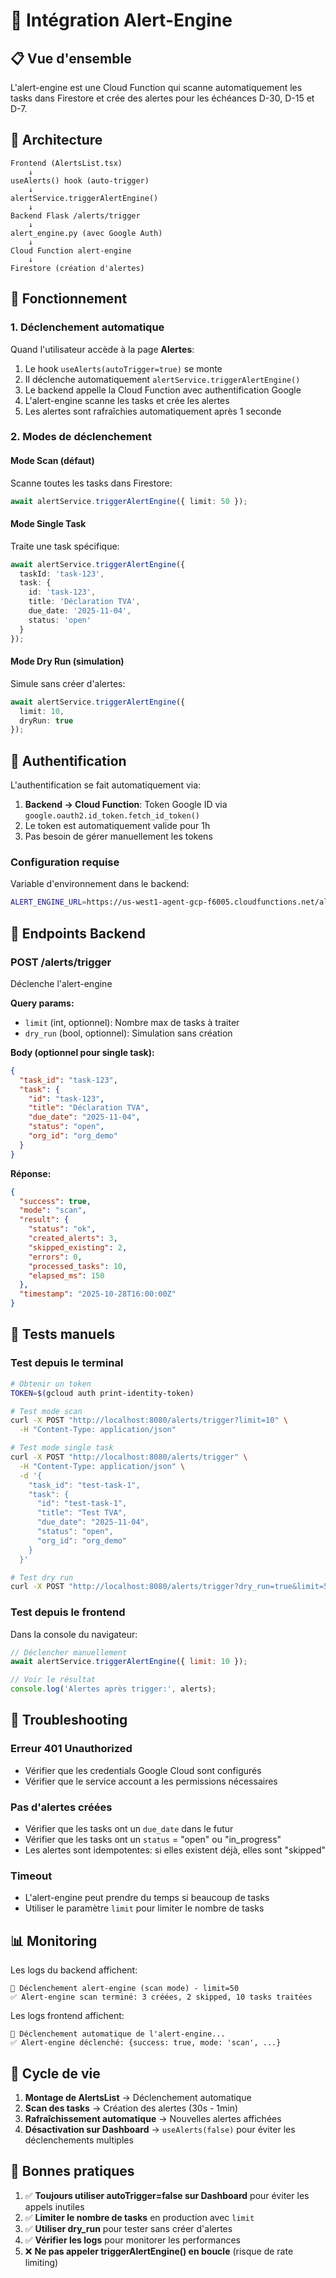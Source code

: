 # 🚀 Intégration Alert-Engine

## 📋 Vue d'ensemble

L'alert-engine est une Cloud Function qui scanne automatiquement les tasks dans Firestore et crée des alertes pour les échéances D-30, D-15 et D-7.

## 🔧 Architecture

```
Frontend (AlertsList.tsx)
    ↓
useAlerts() hook (auto-trigger)
    ↓
alertService.triggerAlertEngine()
    ↓
Backend Flask /alerts/trigger
    ↓
alert_engine.py (avec Google Auth)
    ↓
Cloud Function alert-engine
    ↓
Firestore (création d'alertes)
```

## 🎯 Fonctionnement

### 1. Déclenchement automatique

Quand l'utilisateur accède à la page **Alertes**:
1. Le hook `useAlerts(autoTrigger=true)` se monte
2. Il déclenche automatiquement `alertService.triggerAlertEngine()`
3. Le backend appelle la Cloud Function avec authentification Google
4. L'alert-engine scanne les tasks et crée les alertes
5. Les alertes sont rafraîchies automatiquement après 1 seconde

### 2. Modes de déclenchement

#### Mode Scan (défaut)
Scanne toutes les tasks dans Firestore:
```typescript
await alertService.triggerAlertEngine({ limit: 50 });
```

#### Mode Single Task
Traite une task spécifique:
```typescript
await alertService.triggerAlertEngine({
  taskId: 'task-123',
  task: {
    id: 'task-123',
    title: 'Déclaration TVA',
    due_date: '2025-11-04',
    status: 'open'
  }
});
```

#### Mode Dry Run (simulation)
Simule sans créer d'alertes:
```typescript
await alertService.triggerAlertEngine({ 
  limit: 10, 
  dryRun: true 
});
```

## 🔐 Authentification

L'authentification se fait automatiquement via:
1. **Backend → Cloud Function**: Token Google ID via `google.oauth2.id_token.fetch_id_token()`
2. Le token est automatiquement valide pour 1h
3. Pas besoin de gérer manuellement les tokens

### Configuration requise

Variable d'environnement dans le backend:
```bash
ALERT_ENGINE_URL=https://us-west1-agent-gcp-f6005.cloudfunctions.net/alert-engine
```

## 📡 Endpoints Backend

### POST /alerts/trigger
Déclenche l'alert-engine

**Query params:**
- `limit` (int, optionnel): Nombre max de tasks à traiter
- `dry_run` (bool, optionnel): Simulation sans création

**Body (optionnel pour single task):**
```json
{
  "task_id": "task-123",
  "task": {
    "id": "task-123",
    "title": "Déclaration TVA",
    "due_date": "2025-11-04",
    "status": "open",
    "org_id": "org_demo"
  }
}
```

**Réponse:**
```json
{
  "success": true,
  "mode": "scan",
  "result": {
    "status": "ok",
    "created_alerts": 3,
    "skipped_existing": 2,
    "errors": 0,
    "processed_tasks": 10,
    "elapsed_ms": 150
  },
  "timestamp": "2025-10-28T16:00:00Z"
}
```

## 🧪 Tests manuels

### Test depuis le terminal

```bash
# Obtenir un token
TOKEN=$(gcloud auth print-identity-token)

# Test mode scan
curl -X POST "http://localhost:8080/alerts/trigger?limit=10" \
  -H "Content-Type: application/json"

# Test mode single task
curl -X POST "http://localhost:8080/alerts/trigger" \
  -H "Content-Type: application/json" \
  -d '{
    "task_id": "test-task-1",
    "task": {
      "id": "test-task-1",
      "title": "Test TVA",
      "due_date": "2025-11-04",
      "status": "open",
      "org_id": "org_demo"
    }
  }'

# Test dry run
curl -X POST "http://localhost:8080/alerts/trigger?dry_run=true&limit=5"
```

### Test depuis le frontend

Dans la console du navigateur:
```javascript
// Déclencher manuellement
await alertService.triggerAlertEngine({ limit: 10 });

// Voir le résultat
console.log('Alertes après trigger:', alerts);
```

## 🐛 Troubleshooting

### Erreur 401 Unauthorized
- Vérifier que les credentials Google Cloud sont configurés
- Vérifier que le service account a les permissions nécessaires

### Pas d'alertes créées
- Vérifier que les tasks ont un `due_date` dans le futur
- Vérifier que les tasks ont un `status` = "open" ou "in_progress"
- Les alertes sont idempotentes: si elles existent déjà, elles sont "skipped"

### Timeout
- L'alert-engine peut prendre du temps si beaucoup de tasks
- Utiliser le paramètre `limit` pour limiter le nombre de tasks

## 📊 Monitoring

Les logs du backend affichent:
```
🚀 Déclenchement alert-engine (scan mode) - limit=50
✅ Alert-engine scan terminé: 3 créées, 2 skipped, 10 tasks traitées
```

Les logs frontend affichent:
```
🚀 Déclenchement automatique de l'alert-engine...
✅ Alert-engine déclenché: {success: true, mode: 'scan', ...}
```

## 🔄 Cycle de vie

1. **Montage de AlertsList** → Déclenchement automatique
2. **Scan des tasks** → Création des alertes (30s - 1min)
3. **Rafraîchissement automatique** → Nouvelles alertes affichées
4. **Désactivation sur Dashboard** → `useAlerts(false)` pour éviter les déclenchements multiples

## 🎯 Bonnes pratiques

1. ✅ **Toujours utiliser autoTrigger=false sur Dashboard** pour éviter les appels inutiles
2. ✅ **Limiter le nombre de tasks** en production avec `limit`
3. ✅ **Utiliser dry_run** pour tester sans créer d'alertes
4. ✅ **Vérifier les logs** pour monitorer les performances
5. ❌ **Ne pas appeler triggerAlertEngine() en boucle** (risque de rate limiting)
